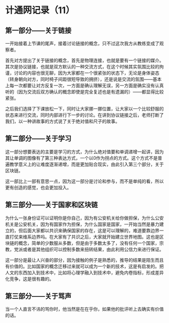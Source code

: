 # 计通网记录（11）

## 第一部分——关于链接

一开始接着上节课的尾声，接着讨论链接的概念，只不过这次我方从教练变成了观察者。

首先对方提出了关于链接的概念，首先是物理连接，也就是要有一个链接的媒介。其次是协议链接，也就是双方默认的一种交流方式，在这个时候其实氛围比较的拘谨，讨论的内容也很无聊，因为大家都在一个很紧张的状态下，无论是身体姿态（转身朝向对方，同时椅子间距很短导致的拥挤），还是说是交流的氛围——基本上每一次都要让对方反复一次，一方面是确认理解无误，另一方面是确实没有认真听的（因为交流后双方确认的概念即使是完全复述也是有遗漏的）——都显得比较紧张。

之后我们选择了下课放松一下，同时让大家挪一挪位置，让大家以一个比较舒服的状态来进行交流，同时内部进行下一步的讨论。在讲到协议链接之后，老师打断了我们，以一种讲故事的方式说了关于绝对值和尺子的故事。

## 第二部分——关于学习

这一部分想要表达的主要是学习的方式，为什么绝对值要和单调递增一起讲，因为其让单调的图像有了第三种表达方式，一个以0作为拐点的方式。这个方式不是普遍教学意义上的让难度逐渐递增，而是更加贴合现实，由此引入第三个部分，关于区块链。

这一部比上一部有意思一点，因为这一部分是讨论和参与，而不是单纯的看，所以更有创造的感觉，也会更加投入。

## 第三部分——关于国家和区块链

为什么一张身份证可以证明你是你自己，因为有公安机关给你做担保，为什么公安机关是公安机关，因为有国家作为担保，为什么国家是国家，一开始当然是暴力建立的，但后面大家都以共识来确保国家的存在，这是可以理解的，难道要靠边界一直打仗来维系边界吗。在大家有了共识之后，大家就开始建立世界地图。这也是区块链的概念，简单的少数服从多数，但是由于多数太多了，没有任何一个国家，宗教，党派或者是其他组织可以控制多数来扭转结果，由此利用公信力来进行保证。

这一部分是最让人兴奋的部分，因为接触的例子是熟悉的，推导的结果是陌生而且有价值的。比如国家的概念迁移过来就可以成为一个新的技术，这是有启发的。把人文的东西加入到技术中，比如将心理学融入到技术中，避免内卷指标，形成差异化竞争，这是很有趣的。

## 第三部分——关于骂声

当一个人直言不讳的骂你时，他当然是在在乎你，如果他的批评听上去确实有价值的话。